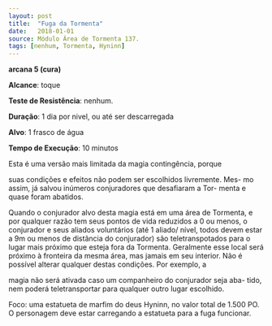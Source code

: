 ```yaml
---
layout: post
title:  "Fuga da Tormenta"
date:   2018-01-01
source: Módulo Área de Tormenta 137.
tags: [nenhum, Tormenta, Hyninn]
---
```


**arcana 5 (cura)**

**Alcance**: toque

**Teste de Resistência**: nenhum.

**Duração**: 1 dia por nivel, ou até ser descarregada

**Alvo**: 1 frasco de água

**Tempo de Execução**: 10 minutos

Esta é uma versão mais limitada da magia contingência, porque

suas condições e efeitos não podem ser escolhidos livremente. Mes-
mo assim, já salvou inúmeros conjuradores que desafiaram a Tor-
menta e quase foram abatidos.

Quando o conjurador alvo desta magia está em uma área de
Tormenta, e por qualquer razão tem seus pontos de vida reduzidos a
0 ou menos, o conjurador e seus aliados voluntários (até 1 aliado/
nível, todos devem estar a 9m ou menos de distância do conjurador)
são teletranspotados para o lugar mais próximo que esteja fora da
Tormenta. Geralmente esse local será próximo à fronteira da mesma
área, mas jamais em seu interior.
Não é possível alterar qualquer destas condições. Por exemplo, a

magia não será ativada caso um companheiro do conjurador seja aba-
tido, nem poderá teletransportar para qualquer outro lugar escolhido.

Foco: uma estatueta de marfim do deus Hyninn, no valor total de
1.500 PO. O personagem deve estar carregando a estatueta para a
fuga funcionar.
